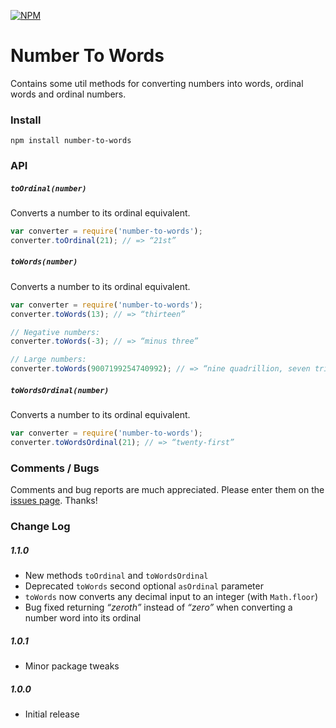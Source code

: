 

[![NPM](https://nodei.co/npm/number-to-words.png)](https://www.npmjs.com/package/number-to-words)


# Number To Words
Contains some util methods for converting numbers into words, ordinal words and
ordinal numbers.


### Install
`npm install number-to-words`


### API

##### `toOrdinal(number)`
Converts a number to its ordinal equivalent.
```js
var converter = require('number-to-words');
converter.toOrdinal(21); // => “21st”
```

##### `toWords(number)`
Converts a number to its ordinal equivalent.
```js
var converter = require('number-to-words');
converter.toWords(13); // => “thirteen”

// Negative numbers:
converter.toWords(-3); // => “minus three”

// Large numbers:
converter.toWords(9007199254740992); // => “nine quadrillion, seven trillion, one hundred ninety-nine billion, two hundred fifty-four million, seven hundred forty thousand, nine hundred ninety-two”
```

##### `toWordsOrdinal(number)`
Converts a number to its ordinal equivalent.
```js
var converter = require('number-to-words');
converter.toWordsOrdinal(21); // => “twenty-first”
```


### Comments / Bugs
Comments and bug reports are much appreciated. Please enter them on the [issues page](https://github.com/marlun78/number-to-words/issues). Thanks!


### Change Log

##### 1.1.0
- New methods `toOrdinal` and `toWordsOrdinal`
- Deprecated `toWords` second optional `asOrdinal` parameter
- `toWords` now converts any decimal input to an integer (with `Math.floor`)
- Bug fixed returning _“zeroth”_ instead of _“zero”_ when converting a number word into its ordinal

##### 1.0.1
- Minor package tweaks

##### 1.0.0
- Initial release
